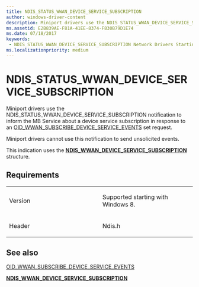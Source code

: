 ```yaml
---
title: NDIS_STATUS_WWAN_DEVICE_SERVICE_SUBSCRIPTION
author: windows-driver-content
description: Miniport drivers use the NDIS_STATUS_WWAN_DEVICE_SERVICE_SUBSCRIPTION notification to inform the MB Service about a device service subscription in response to an OID_WWAN_SUBSCRIBE_DEVICE_SERVICE_EVENTS set request.NDIS_WWAN_DEVICE_SERVICE_SUBSCRIPTION structure.
ms.assetid: E2B839AE-F81A-41EE-8374-F830B79D1E74
ms.date: 07/18/2017
keywords:
 - NDIS_STATUS_WWAN_DEVICE_SERVICE_SUBSCRIPTION Network Drivers Starting with Windows Vista
ms.localizationpriority: medium
---
```


# NDIS\_STATUS\_WWAN\_DEVICE\_SERVICE\_SUBSCRIPTION


Miniport drivers use the NDIS\_STATUS\_WWAN\_DEVICE\_SERVICE\_SUBSCRIPTION notification to inform the MB Service about a device service subscription in response to an [OID\_WWAN\_SUBSCRIBE\_DEVICE\_SERVICE\_EVENTS](https://msdn.microsoft.com/library/windows/hardware/hh440096) set request.

Miniport drivers cannot use this notification to send unsolicited events.

This indication uses the [**NDIS\_WWAN\_DEVICE\_SERVICE\_SUBSCRIPTION**](https://msdn.microsoft.com/library/windows/hardware/hh439839) structure.

Requirements
------------

<table>
<colgroup>
<col width="50%" />
<col width="50%" />
</colgroup>
<tbody>
<tr class="odd">
<td><p>Version</p></td>
<td><p>Supported starting with Windows 8.</p></td>
</tr>
<tr class="even">
<td><p>Header</p></td>
<td>Ndis.h</td>
</tr>
</tbody>
</table>

## See also


[OID\_WWAN\_SUBSCRIBE\_DEVICE\_SERVICE\_EVENTS](https://msdn.microsoft.com/library/windows/hardware/hh440096)

[**NDIS\_WWAN\_DEVICE\_SERVICE\_SUBSCRIPTION**](https://msdn.microsoft.com/library/windows/hardware/hh439839)

 

 





